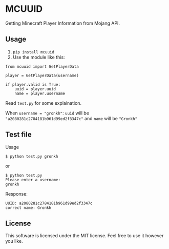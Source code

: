# MCUUID
Getting Minecraft Player Information from Mojang API.

## Usage
1. `pip install mcuuid`
2. Use the module like this:

```
from mcuuid import GetPlayerData

player = GetPlayerData(username)

if player.valid is True:
    uuid = player.uuid
    name = player.username
```

Read `test.py` for some explaination.

When `username = "gronkh"`:
`uuid` will be `"a2080281c2784181b961d99ed2f3347c"`
and `name` will be `"Gronkh"`

## Test file
Usage
```
$ python test.py gronkh
```
or
```
$ python test.py
Please enter a username:
gronkh
```

Response:
```
UUID: a2080281c2784181b961d99ed2f3347c
correct name: Gronkh
```

## License
This software is licensed under the MIT license. Feel free to use it however you like.
